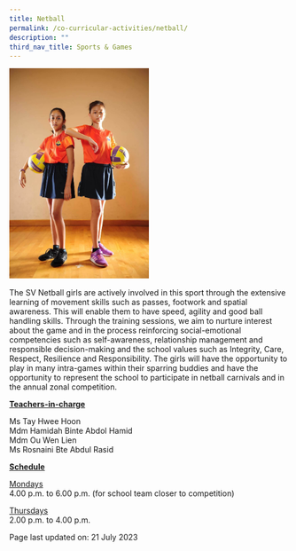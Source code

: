 ```yaml
---
title: Netball
permalink: /co-curricular-activities/netball/
description: ""
third_nav_title: Sports & Games
---
```

<img style="width: 50%;" src="/images/netball.jpeg">
<p>The SV Netball girls are actively involved in this sport through the extensive learning of movement skills such as passes, footwork and spatial awareness. This will enable them to have speed, agility and good ball handling skills. Through the training sessions, we aim to nurture interest about the game and in the process reinforcing social-emotional competencies such as self-awareness, relationship management and responsible decision-making and the school values such as  Integrity, Care, Respect, Resilience and Responsibility. The girls will have the opportunity to play in many intra-games within their sparring buddies and have the opportunity to represent the school to participate in netball carnivals and in the annual zonal competition.</p>
<p><u><strong>Teachers-in-charge</strong></u></p>
<p>Ms Tay Hwee Hoon<br>Mdm Hamidah Binte Abdol Hamid<br>Mdm Ou Wen Lien<br>Ms Rosnaini Bte Abdul Rasid</p>
<p><u><strong>Schedule</strong></u></p>
<p><u>Mondays</u><br>4.00 p.m. to 6.00 p.m. (for school team closer to competition)</p>
<p><u>Thursdays</u><br>2.00 p.m. to 4.00 p.m.</p>

<p>Page last updated on: 21 July 2023</p>